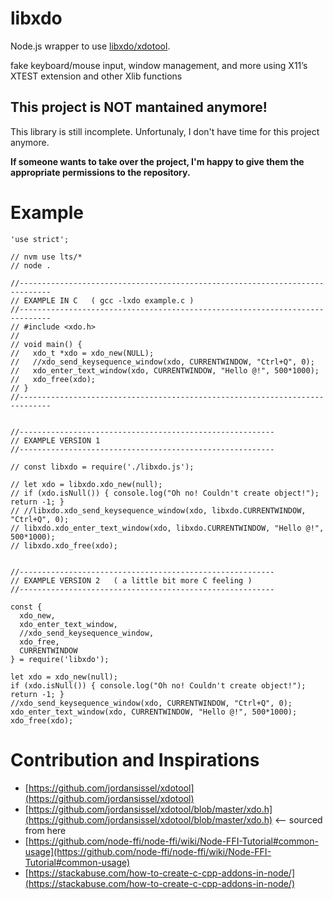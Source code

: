 # libxdo
Node.js wrapper to use [libxdo/xdotool](https://github.com/jordansissel/xdotool).

fake keyboard/mouse input, window management, and more using X11’s XTEST extension and other Xlib functions

## This project is NOT mantained anymore!

This library is still incomplete. Unfortunaly, I don't have time for this project anymore.

**If someone wants to take over the project, I'm happy to give them the appropriate permissions to the repository.**


# Example
```node
'use strict';

// nvm use lts/*
// node .

//-----------------------------------------------------------------------------
// EXAMPLE IN C   ( gcc -lxdo example.c )
//-----------------------------------------------------------------------------
// #include <xdo.h>
//
// void main() {
//   xdo_t *xdo = xdo_new(NULL);
//   //xdo_send_keysequence_window(xdo, CURRENTWINDOW, "Ctrl+Q", 0);
//   xdo_enter_text_window(xdo, CURRENTWINDOW, "Hello @!", 500*1000);
//   xdo_free(xdo);
// }
//-----------------------------------------------------------------------------


//---------------------------------------------------------
// EXAMPLE VERSION 1
//---------------------------------------------------------

// const libxdo = require('./libxdo.js');

// let xdo = libxdo.xdo_new(null);
// if (xdo.isNull()) { console.log("Oh no! Couldn't create object!"); return -1; }
// //libxdo.xdo_send_keysequence_window(xdo, libxdo.CURRENTWINDOW, "Ctrl+Q", 0);
// libxdo.xdo_enter_text_window(xdo, libxdo.CURRENTWINDOW, "Hello @!", 500*1000);
// libxdo.xdo_free(xdo);


//---------------------------------------------------------
// EXAMPLE VERSION 2   ( a little bit more C feeling )
//---------------------------------------------------------

const {
  xdo_new,
  xdo_enter_text_window,
  //xdo_send_keysequence_window,
  xdo_free,
  CURRENTWINDOW
} = require('libxdo');

let xdo = xdo_new(null);
if (xdo.isNull()) { console.log("Oh no! Couldn't create object!"); return -1; }
//xdo_send_keysequence_window(xdo, CURRENTWINDOW, "Ctrl+Q", 0);
xdo_enter_text_window(xdo, CURRENTWINDOW, "Hello @!", 500*1000);
xdo_free(xdo);
```


# Contribution and Inspirations
- [https://github.com/jordansissel/xdotool](https://github.com/jordansissel/xdotool)
- [https://github.com/jordansissel/xdotool/blob/master/xdo.h](https://github.com/jordansissel/xdotool/blob/master/xdo.h)   <-- sourced from here
- [https://github.com/node-ffi/node-ffi/wiki/Node-FFI-Tutorial#common-usage](https://github.com/node-ffi/node-ffi/wiki/Node-FFI-Tutorial#common-usage)
- [https://stackabuse.com/how-to-create-c-cpp-addons-in-node/](https://stackabuse.com/how-to-create-c-cpp-addons-in-node/)
